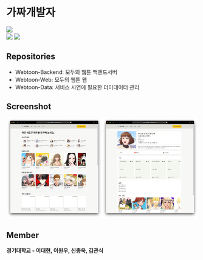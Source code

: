 # 가짜개발자
<a href="https://securecoding.software"/><img src="https://img.shields.io/badge/소개딩%20해커톤%20시즌4-최우수-9cf"/></a> <br>
<img src="https://img.shields.io/badge/React-61DAFB?style=flat&logo=React&logoColor=white"/>
<img src="https://img.shields.io/badge/MariaDB-003545?style=flat&logo=MariaDB&logoColor=white"/>
## Repositories

* Webtoon-Backend: 모두의 웹툰 백엔드서버
* Webtoon-Web: 모두의 웹툰 웹
* Webtoon-Data: 서비스 시연에 필요한 더미데이터 관리

## Screenshot

<div align="center">
  <img src = "./screenshot/main.png" width = "50%"><img src = "./screenshot/page.png" width = "50%">
</div>


## Member
<b>경기대학교 - 이대현<b>, 이원우, 신종욱, 김관식
